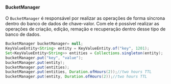 #### BucketManager







O `BucketManager` é responsável por realizar as operações de forma síncrona dentro do banco de dados de chave-valor. Com ele é possível realizar as operações de criação, edição, remação e recuperação dentro desse tipo de banco de dados.



```java
BucketManager bucketManager= null;
KeyValueEntity<String> entity = KeyValueEntity.of("key", 1201);
Set<KeyValueEntity<String>> entities = Collections.singleton(entity);
bucketManager.put("key", "value");
bucketManager.put(entity);
bucketManager.put(entities);
bucketManager.put(entities, Duration.ofHours(2));//two hours TTL
bucketManager.put(entity, Duration.ofHours(2));//two hours TTL
```















